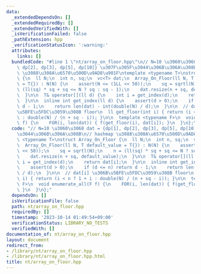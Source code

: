 ```yaml
---
data:
  _extendedDependsOn: []
  _extendedRequiredBy: []
  _extendedVerifiedWith: []
  _isVerificationFailed: false
  _pathExtension: hpp
  _verificationStatusIcon: ':warning:'
  attributes:
    links: []
  bundledCode: "#line 1 \"nt/array_on_floor.hpp\"\n// N=10 \u3060\u3068 dat = {dp[1],\
    \ dp[2], dp[3], dp[5], dp[10]} \u307F\u305F\u3044\u306B\u306A\u308B\n// hashmap\
    \ \u3088\u308A\u6570\u500D\u9AD8\u901F\ntemplate <typename T>\nstruct Array_On_Floor\
    \ {\n  ll N;\n  int n, sq;\n  vc<T> dat;\n  Array_On_Floor(ll N, T default_value\
    \ = T{}) : N(N) {\n    assert(N <= (1LL << 50));\n    sq = sqrtl(N);\n    n =\
    \ (ll(sq) * sq + sq <= N ? sq : sq - 1);\n    dat.resize(n + sq, default_value);\n\
    \  }\n\n  T& operator[](ll d) {\n    int i = get_index(d);\n    return dat[i];\n\
    \  }\n\n  inline int get_index(ll d) {\n    assert(d > 0);\n    if (d <= n) return\
    \ d - 1;\n    return len(dat) - int(double(N) / d);\n  }\n\n  // dat[i] \u306B\
    \u5BFE\u5FDC\u3059\u308B floor\n  ll get_floor(int i) { return (i < n ? 1 + i\
    \ : double(N) / (n + sq - i)); }\n\n  template <typename F>\n  void enumerate_all(F\
    \ f) {\n    FOR(i, len(dat)) { f(get_floor(i), dat[i]); }\n  }\n};\n"
  code: "// N=10 \u3060\u3068 dat = {dp[1], dp[2], dp[3], dp[5], dp[10]} \u307F\u305F\
    \u3044\u306B\u306A\u308B\n// hashmap \u3088\u308A\u6570\u500D\u9AD8\u901F\ntemplate\
    \ <typename T>\nstruct Array_On_Floor {\n  ll N;\n  int n, sq;\n  vc<T> dat;\n\
    \  Array_On_Floor(ll N, T default_value = T{}) : N(N) {\n    assert(N <= (1LL\
    \ << 50));\n    sq = sqrtl(N);\n    n = (ll(sq) * sq + sq <= N ? sq : sq - 1);\n\
    \    dat.resize(n + sq, default_value);\n  }\n\n  T& operator[](ll d) {\n    int\
    \ i = get_index(d);\n    return dat[i];\n  }\n\n  inline int get_index(ll d) {\n\
    \    assert(d > 0);\n    if (d <= n) return d - 1;\n    return len(dat) - int(double(N)\
    \ / d);\n  }\n\n  // dat[i] \u306B\u5BFE\u5FDC\u3059\u308B floor\n  ll get_floor(int\
    \ i) { return (i < n ? 1 + i : double(N) / (n + sq - i)); }\n\n  template <typename\
    \ F>\n  void enumerate_all(F f) {\n    FOR(i, len(dat)) { f(get_floor(i), dat[i]);\
    \ }\n  }\n};"
  dependsOn: []
  isVerificationFile: false
  path: nt/array_on_floor.hpp
  requiredBy: []
  timestamp: '2023-10-14 01:49:54+09:00'
  verificationStatus: LIBRARY_NO_TESTS
  verifiedWith: []
documentation_of: nt/array_on_floor.hpp
layout: document
redirect_from:
- /library/nt/array_on_floor.hpp
- /library/nt/array_on_floor.hpp.html
title: nt/array_on_floor.hpp
---
```

